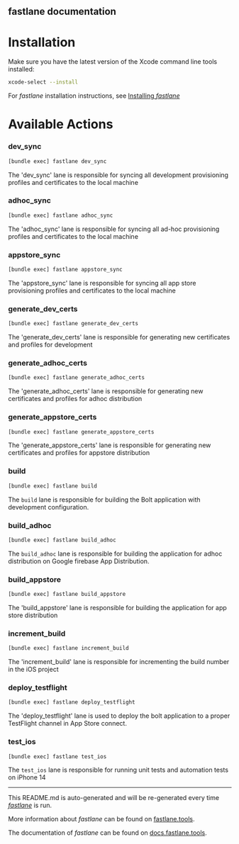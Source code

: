 fastlane documentation
----

# Installation

Make sure you have the latest version of the Xcode command line tools installed:

```sh
xcode-select --install
```

For _fastlane_ installation instructions, see [Installing _fastlane_](https://docs.fastlane.tools/#installing-fastlane)

# Available Actions

### dev_sync

```sh
[bundle exec] fastlane dev_sync
```

The 'dev_sync' lane is responsible for syncing all development provisioning profiles and certificates to the local machine


### adhoc_sync

```sh
[bundle exec] fastlane adhoc_sync
```

The 'adhoc_sync' lane is responsible for syncing all ad-hoc provisioning profiles and certificates to the local machine


### appstore_sync

```sh
[bundle exec] fastlane appstore_sync
```

The 'appstore_sync' lane is responsible for syncing all app store provisioning profiles and certificates to the local machine


### generate_dev_certs

```sh
[bundle exec] fastlane generate_dev_certs
```

The 'generate_dev_certs' lane is responsible for generating new certificates and profiles for development


### generate_adhoc_certs

```sh
[bundle exec] fastlane generate_adhoc_certs
```

The 'generate_adhoc_certs' lane is responsible for generating new certificates and profiles for adhoc distribution


### generate_appstore_certs

```sh
[bundle exec] fastlane generate_appstore_certs
```

The 'generate_appstore_certs' lane is responsible for generating new certificates and profiles for appstore distribution


### build

```sh
[bundle exec] fastlane build
```

The `build` lane is responsible for building the Bolt application with development configuration.


### build_adhoc

```sh
[bundle exec] fastlane build_adhoc
```

The `build_adhoc` lane is responsible for building the application for adhoc distribution
on Google firebase App Distribution.


### build_appstore

```sh
[bundle exec] fastlane build_appstore
```

The 'build_appstore' lane is responsible for building the application for app store distribution


### increment_build

```sh
[bundle exec] fastlane increment_build
```

The 'increment_build' lane is responsible for incrementing the build number in the iOS project


### deploy_testflight

```sh
[bundle exec] fastlane deploy_testflight
```

The 'deploy_testflight' lane is used to deploy the bolt application to a proper TestFlight channel in 
App Store connect. 


### test_ios

```sh
[bundle exec] fastlane test_ios
```

The `test_ios` lane is responsible for running unit tests and automation tests on iPhone 14


----

This README.md is auto-generated and will be re-generated every time [_fastlane_](https://fastlane.tools) is run.

More information about _fastlane_ can be found on [fastlane.tools](https://fastlane.tools).

The documentation of _fastlane_ can be found on [docs.fastlane.tools](https://docs.fastlane.tools).
